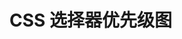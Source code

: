 # CSS 选择器优先级图

<ZoomImg src="https://cdn.jsdelivr.net/gh/zhixiangyao/CDN/images/css/css-selector.png" class="m-3 rounded-md" />
